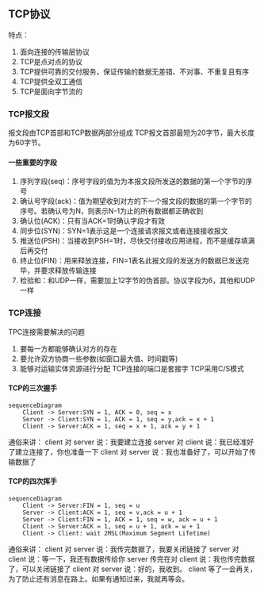 ## TCP协议
特点：
1. 面向连接的传输层协议
2. TCP是点对点的协议
3. TCP提供可靠的交付服务，保证传输的数据无差错、不对事、不重复且有序
4. TCP提供全双工通信
5. TCP是面向字节流的

### TCP报文段
报文段由TCP首部和TCP数据两部分组成
TCP报文首部最短为20字节，最大长度为60字节。
#### 一些重要的字段
1. 序列字段(seq)：序号字段的值为为本报文段所发送的数据的第一个字节的序号
2. 确认号字段(ack)：值为期望收到对方的下一个报文段的数据的第一个字节的序号。若确认号为N，则表示N-1为止的所有数据都正确收到
3. 确认位(ACK)：只有当ACK=1时确认字段才有效
4. 同步位(SYN)：SYN=1表示这是一个连接请求报文或者连接接收报文
5. 推送位(PSH)：当接收到PSH=1时，尽快交付接收应用进程，而不是缓存填满后再交付
6. 终止位(FIN)：用来释放连接，FIN=1表名此报文段的发送方的数据已发送完毕，并要求释放传输连接
7. 检验和：和UDP一样，需要加上12字节的伪首部。协议字段为6，其他和UDP一样

### TCP连接
TPC连接需要解决的问题
1. 要每一方都能够确认对方的存在
2. 要允许双方协商一些参数(如窗口最大值、时间戳等)
3. 能够对运输实体资源进行分配
TCP连接的端口是套接字
TCP采用C/S模式
#### TCP的三次握手
``` mermaid
sequenceDiagram
    Client -> Server:SYN = 1, ACK = 0, seq = x
    Server -> Client:SYN = 1, ACK = 1, seq = y,ack = x + 1
    Client -> Server:ACK = 1, seq = x + 1, ack = y + 1
```
通俗来讲：
client 对 server 说：我要建立连接
server 对 client 说：我已经准好了建立连接了，你也准备一下
client 对 server 说：我也准备好了，可以开始了传输数据了
#### TCP的四次挥手
``` mermaid
sequenceDiagram
    Client -> Server:FIN = 1, seq = u
    Server -> Client:ACK = 1, seq = v,ack = u + 1
    Server -> Client:FIN = 1, ACK = 1, seq = w, ack = u + 1
    Client -> Server:ACK = 1, seq = u + 1, ack = w + 1
    Client -> Client: wait 2MSL(Maximum Segment Lifetime)
```
通俗来讲：
client 对 server 说：我传完数据了，我要关闭链接了
server 对 client 说：等一下，我还有数据传给你
server 传完在对 client 说：我也传完数据了，可以关闭链接了
client 对 server 说：好的，我收到。
client 等了一会再关，为了防止还有消息在路上。如果有通知过来，我就再等会。